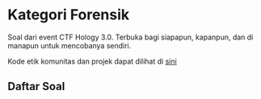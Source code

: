 # Kategori Forensik

Soal dari event CTF Hology 3.0. Terbuka bagi siapapun, kapanpun, dan di manapun untuk mencobanya sendiri.

Kode etik komunitas dan projek dapat dilihat di [sini](../CODE_OF_CONDUCT.md)

## Daftar Soal

<!-- TODO Tabel -->
